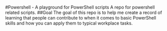 #Powershell - A playground for PowerShell scripts
A repo for powershell related scripts.
##Goal
The goal of this repo is to help me create a record of learning that people can contribute to when it comes to basic PowerShell skills and how you can apply them to typical workplace tasks.
